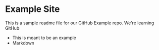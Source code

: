 # Example Site

This is a sample readme file for our GitHub Example repo. We're learning GitHub

* This is meant to be an example
* Markdown